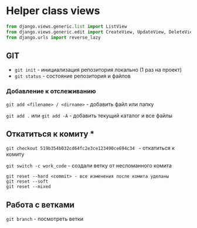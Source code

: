 # Helper class views

```python
from django.views.generic.list import ListView
from django.views.generic.edit import CreateView, UpdateView, DeleteView
from django.urls import reverse_lazy
```

## GIT

- `git init` - инициализация репозитория локально (1 раз на проект)
- `git status` - состояние репозитория и файлов 

### Добавление к отслеживанию

`git add <filename> / <dirname>` - добавить файл или папку

`git add .` или `git add -A` - добавить текущий каталог и все файлы

## Откатиться к комиту *

`git checkout 519b354b032cd64fc2e3ce123490ce694c34 ` - откатиться к комиту

`git switch -c work_code` - создали ветку от несломанного комита

```
git reset --hard <commit> - все изменения после комита уделаны
git reset --soft 
git reset --mixed 
```

## Работа с ветками 

`git branch` - посмотреть ветки 